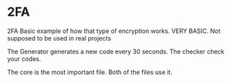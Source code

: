 # 2FA
2FA Basic example of how that type of encryption works. VERY BASIC. Not supposed to be used in real projects

The Generator generates a new code every 30 seconds.
The checker check your codes.

The core is the most important file. Both of the files use it.
